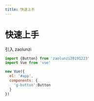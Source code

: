 ```yaml
---
title: 快速上手
---
```


# 快速上手

引入 zaolunzi
```js
import {Button} from 'zaolunzi20191223'
import Vue from 'vue'

new Vue({
  el: '#app',
  components: {
    'g-button':Button
  }
})
```